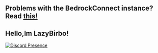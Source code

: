 ## Problems with the BedrockConnect instance? Read [this!](https://github.com/LazyBirb/LazyBirb/blob/master/bedrockconnect/README.MD)

## Hello,Im LazyBirbo!
[![Discord Presence](https://lanyard.cnrad.dev/api/589383269594693645)](https://discord.com/users/589383269594693645)
